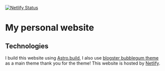 [![Netlify Status](https://api.netlify.com/api/v1/badges/79072aec-cafb-4b2e-8de4-fa9d05629e92/deploy-status)](https://app.netlify.com/sites/sad-shirley-3d5d8f/deploys)

# My personal website

## Technologies
I build this website using [Astro.build](https://astro.build/), I also use [blogster bubblegum theme](https://github.com/flexdinesh/blogster) as a main theme thank you for the theme!
This website is hosted by [Netlify](https://www.netlify.com/).
